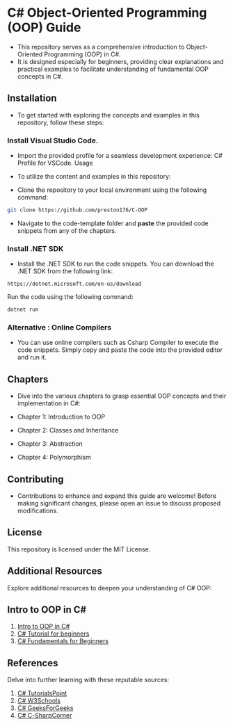 
# C# Object-Oriented Programming (OOP) Guide
- This repository serves as a comprehensive introduction to Object-Oriented Programming (OOP) in C#. 
- It is designed especially for beginners, providing clear explanations and practical examples to facilitate understanding of fundamental OOP concepts in C#.

## Installation
- To get started with exploring the concepts and examples in this repository, follow these steps:

### Install Visual Studio Code.
- Import the provided profile for a seamless development experience: C# Profile for VSCode.
Usage
- To utilize the content and examples in this repository:

- Clone the repository to your local environment using the following command:

```bash
git clone https://github.com/preston176/C-OOP
```
- Navigate to the code-template folder and **paste** the provided code snippets from any of the chapters.

### Install .NET SDK
- Install the .NET SDK to run the code snippets. You can download the .NET SDK from the following link:
```
https://dotnet.microsoft.com/en-us/download
```

Run the code using the following command:

```bash
dotnet run
```

### Alternative : Online Compilers
- You can use online compilers such as Csharp Compiler to execute the code snippets. Simply copy and paste the code into the provided editor and run it.

## Chapters
- Dive into the various chapters to grasp essential OOP concepts and their implementation in C#:

- Chapter 1: Introduction to OOP
- Chapter 2: Classes and Inheritance
- Chapter 3: Abstraction
- Chapter 4: Polymorphism

## Contributing
- Contributions to enhance and expand this guide are welcome! Before making significant changes, please open an issue to discuss proposed modifications.

## License
This repository is licensed under the MIT License.

## Additional Resources
Explore additional resources to deepen your understanding of C# OOP:

## Intro to OOP in C#
1. [Intro to OOP in C#](https://www.youtube.com/watch?v=iA0XZwFqqKI)
2. [C# Tutorial for beginners](https://www.youtube.com/watch?v=GhQdlIFylQ8)
3. [C# Fundamentals for Beginners](https://www.youtube.com/watch?v=0QUgvfuKvWU)

## References
Delve into further learning with these reputable sources:

1. [C# TutorialsPoint](https://www.tutorialspoint.com/csharp/csharp_object_oriented.htm)
2. [C# W3Schools](https://www.w3schools.com/cs/cs_oop.php)
3. [C# GeeksForGeeks](https://www.geeksforgeeks.org/c-sharp-object-oriented-programming/)
4. [C# C-SharpCorner](https://www.c-sharpcorner.com/UploadFile/219d4d/introduction-to-object-oriented-programming-concepts-in-C-Sharp/)